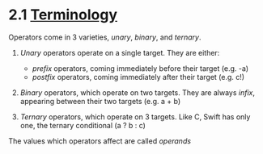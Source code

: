 # 2.1 [Terminology](https://developer.apple.com/library/content/documentation/Swift/Conceptual/Swift_Programming_Language/BasicOperators.html#//apple_ref/doc/uid/TP40014097-CH6-ID61)

Operators come in 3 varieties, *unary*, *binary*, and *ternary*.

1. *Unary* operators operate on a single target. They are either:
    * *prefix* operators, coming immediately before their target (e.g. -a)
    * *postfix* operators, coming immediately after their target (e.g. c!)

2. *Binary* operators, which operate on two targets. They are always *infix*, appearing between their two targets (e.g. a + b)
3. *Ternary* operators, which operate on 3 targets. Like C, Swift has only one, the ternary conditional (a ? b : c)

The values which operators affect are called *operands*